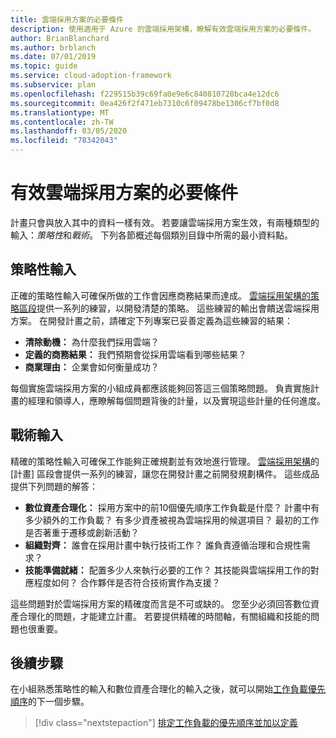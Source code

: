 ```yaml
---
title: 雲端採用方案的必要條件
description: 使用適用于 Azure 的雲端採用架構，瞭解有效雲端採用方案的必要條件。
author: BrianBlanchard
ms.author: brblanch
ms.date: 07/01/2019
ms.topic: guide
ms.service: cloud-adoption-framework
ms.subservice: plan
ms.openlocfilehash: f229515b39c69fa0e9e6c840810720bca4e12dc6
ms.sourcegitcommit: 0ea426f2f471eb7310c6f09478be1306cf7bf0d8
ms.translationtype: MT
ms.contentlocale: zh-TW
ms.lasthandoff: 03/05/2020
ms.locfileid: "78342043"
---
```

# <a name="prerequisites-for-an-effective-cloud-adoption-plan"></a>有效雲端採用方案的必要條件

計畫只會與放入其中的資料一樣有效。 若要讓雲端採用方案生效，有兩種類型的輸入：*策略性*和*戰術*。 下列各節概述每個類別目錄中所需的最小資料點。

## <a name="strategic-inputs"></a>策略性輸入

正確的策略性輸入可確保所做的工作會因應商務結果而達成。 [雲端採用架構的策略區段](../strategy/index.md)提供一系列的練習，以開發清楚的策略。 這些練習的輸出會饋送雲端採用方案。 在開發計畫之前，請確定下列專案已妥善定義為這些練習的結果：

- **清除動機：** 為什麼我們採用雲端？
- **定義的商務結果：** 我們預期會從採用雲端看到哪些結果？
- **商業理由：** 企業會如何衡量成功？

每個實施雲端採用方案的小組成員都應該能夠回答這三個策略問題。 負責實施計畫的經理和領導人，應瞭解每個問題背後的計量，以及實現這些計量的任何進度。

## <a name="tactical-inputs"></a>戰術輸入

精確的策略性輸入可確保工作能夠正確規劃並有效地進行管理。 [雲端採用架構](./index.md)的 [計畫] 區段會提供一系列的練習，讓您在開發計畫之前開發規劃構件。 這些成品提供下列問題的解答：

- **數位資產合理化：** 採用方案中的前10個優先順序工作負載是什麼？ 計畫中有多少額外的工作負載？ 有多少資產被視為雲端採用的候選項目？ 最初的工作是否著重于遷移或創新活動？
- **組織對齊：** 誰會在採用計畫中執行技術工作？ 誰負責遵循治理和合規性需求？
- **技能準備就緒：** 配置多少人來執行必要的工作？ 其技能與雲端採用工作的對應程度如何？ 合作夥伴是否符合技術實作為支援？

這些問題對於雲端採用方案的精確度而言是不可或缺的。 您至少必須回答數位資產合理化的問題，才能建立計畫。 若要提供精確的時間軸，有關組織和技能的問題也很重要。

## <a name="next-steps"></a>後續步驟

在小組熟悉策略性的輸入和數位資產合理化的輸入之後，就可以開始[工作負載優先順序](./workloads.md)的下一個步驟。

> [!div class="nextstepaction"]
> [排定工作負載的優先順序並加以定義](./workloads.md)
